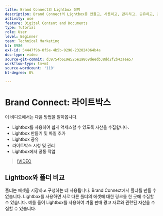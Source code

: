 ```yaml
---
title: Brand Connect의 Lightbox 설명
description: Brand Connect의 Lightbox를 만들고, 사용하고, 관리하고, 공유하고, 공동 작업하는 방법을 알아봅니다. [!UICONTROL WORKFRONT DAM].
activity: use
feature: Digital Content and Documents
type: Tutorial
role: User
level: Beginner
team: Technical Marketing
kt: 8986
exl-id: 54447f9b-8f5e-4b5b-9298-232024064b4a
doc-type: video
source-git-commit: d39754b619e526e1a869deedb38dd2f2b43aee57
workflow-type: tm+mt
source-wordcount: '110'
ht-degree: 0%

---
```


# Brand Connect: 라이트박스

이 비디오에서는 다음 방법을 알아봅니다.

* Lightbox를 사용하여 쉽게 액세스할 수 있도록 자산을 수집합니다.
* Lightbox 만들기 및 파일 추가
* Lightbox 공유
* 라이트박스 시청 및 관리
* Lightbox에서 공동 작업

>[!VIDEO](https://video.tv.adobe.com/v/335248/?quality=12)

## Lightbox와 폴더 비교

폴더는 에셋을 저장하고 구성하는 데 사용됩니다. Brand Connect에서 폴더를 만들 수 없습니다. Lightbox를 사용하면 서로 다른 폴더의 에셋에 대한 링크를 한 곳에 수집할 수 있습니다. 예를 들어 Lightbox를 사용하여 겨울 판매 광고 자료와 관련된 자산을 수집할 수 있습니다.
